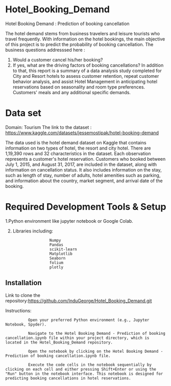 # Hotel_Booking_Demand
Hotel Booking Demand : Prediction of booking cancellation

The hotel demand stems from business travelers and leisure tourists who travel frequently. With information on the hotel bookings, the main objective of this project is to predict the probability of booking cancellation. 
The business questions addresssed here : 
1) Would a customer cancel his/her booking? 
2) If yes, what are the driving factors of booking cancellations?
In addition to that, this report is a summary of a data analysis study completed for City and Resort hotels to assess customer retention, repeat customer behavior analysis, and assist Hotel Management in anticipating hotel reservations based on seasonality and room type preferences. Customers' meals and any additional specific demands.

# Data set
Domain: Tourism
The link to the dataset : https://www.kaggle.com/datasets/jessemostipak/hotel-booking-demand

The data used is the hotel demand dataset on Kaggle that contains information on two types of hotel, the resort and city hotel.  There are 1,19,390 rows and 32 characteristics in the dataset. Each observation represents a customer's hotel reservation. Customers who booked between July 1, 2015, and August 31, 2017, are included in the dataset, along with information on cancellation status. It also includes information on the stay, such as length of stay, number of adults, hotel amenities such as parking, and information about the country, market segment, and arrival date of the booking.


# Required Development Tools & Setup
1.Python environment like jupyter notebook or Google Colab.

2. Libraries including:
   
                       Numpy                             
                       Pandas                              
                       scikit-learn                       
                       Matplotlib                                   
                       Seaborn
                       folium
                       plotly

## Installation

Link to clone the repository:https://github.com/InduGeorge/Hotel_Booking_Demand.git

Instructions:

              Open your preferred Python environment (e.g., Jupyter Notebook, Spyder).

              Navigate to the Hotel Booking Demand - Prediction of booking cancellation.ipynb file within your project directory, which is located in the Hotel_Booking_Demand repository.

              Open the notebook by clicking on the Hotel Booking Demand - Prediction of booking cancellation.ipynb file.

              Execute the code cells in the notebook sequentially by clicking on each cell and either pressing Shift+Enter or using the "Run" button in the notebook interface. This notebook is designed for predicting booking cancellations in hotel reservations.



   

                                          
                       


